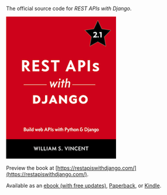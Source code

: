 The official source code for _REST APIs with Django_.

![Cover](cover300.jpg)

Preview the book at [https://restapiswithdjango.com/](https://restapiswithdjango.com/).

Available as an [ebook (with free updates)](https://gum.co/EzsI), [Paperback](https://www.amazon.com/dp/198302998X/?tag=wsvincent-20), or [Kindle](https://www.amazon.com/dp/B07DR9XS6L/?tag=wsvincent-20).

